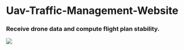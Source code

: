 # Uav-Traffic-Management-Website

### Receive drone data and compute flight plan stability.
![]((https://i.imgur.com/wye9f9J.mp4))
